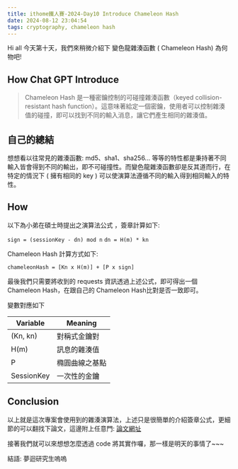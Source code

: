 ```yaml
---
title: ithome鐵人賽-2024-Day10 Introduce Chameleon Hash
date: 2024-08-12 23:04:54
tags: cryptography, chameleon hash
---
```

Hi all 今天第十天，我們來稍微介紹下 變色龍雜湊函數 ( Chameleon Hash) 為何物吧!

## How Chat GPT Introduce

> Chameleon Hash 是一種密鑰控制的可碰撞雜湊函數（keyed collision-resistant hash function）。這意味著給定一個密鑰，使用者可以控制雜湊值的碰撞，即可以找到不同的輸入消息，讓它們產生相同的雜湊值。


## 自己的總結

想想看以往常見的雜湊函數: md5、sha1、sha256... 等等的特性都是秉持著不同輸入皆會得到不同的輸出，即不可碰撞性。而變色龍雜湊函數卻是反其道而行，在特定的情況下 ( 擁有相同的 key ) 可以使演算法遵循不同的輸入得到相同輸入的特性。

## How

以下為小弟在碩士時提出之演算法公式 ，簽章計算如下:

`sign = (sessionKey - dn) mod n`
`dn = H(m) * kn`

Chameleon Hash 計算方式如下:

`chameleonHash = [Kn x H(m)] + [P x sign]`

最後我們只需要將收到的 requests 資訊透過上述公式，即可得出一個 Chameleon Hash，在跟自己的 Chameleon Hash比對是否一致即可。

變數對應如下

| Variable | Meaning |
| --- | --- |
| (Kn, kn)  | 對稱式金鑰對 |
| H(m)  | 訊息的雜湊值 |
| P  | 橢圓曲線之基點 |
| SessionKey  | 一次性的金鑰|

## Conclusion

以上就是這次專案會使用到的雜湊演算法，上述只是很簡單的介紹簽章公式，更細節的可以翻找下論文，這邊附上任意門: [論文網址](https://ndltd.ncl.edu.tw/cgi-bin/gs32/gsweb.cgi/login?o=dnclcdr&s=id=%22110YUNT0392023%22.&searchmode=basic)

接著我們就可以來想想怎麼透過 code 將其實作囉，那一樣是明天的事情了~~~

結語:  夢迴研究生嗚嗚
